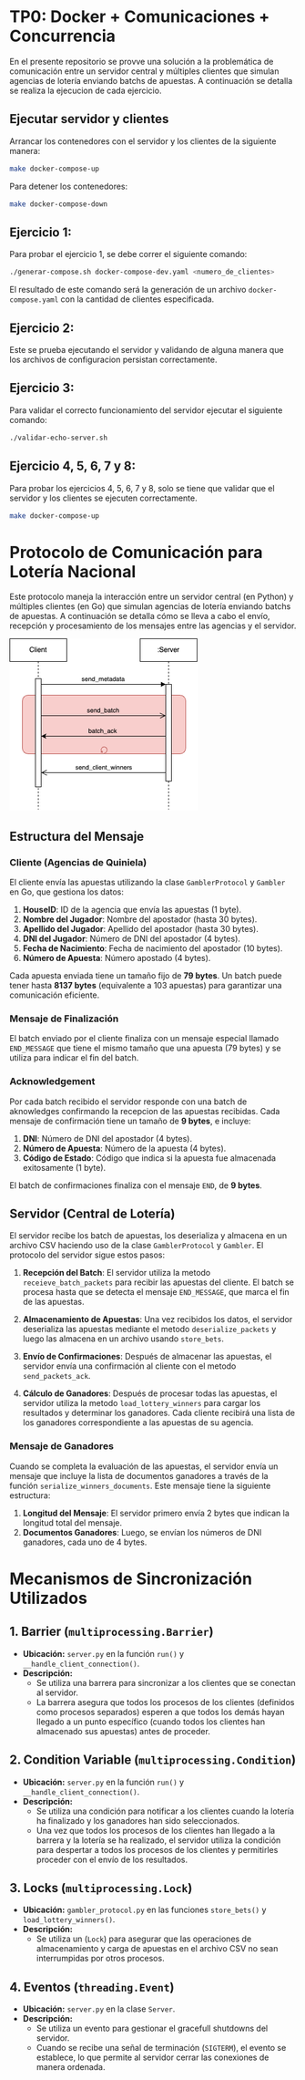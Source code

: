 # TP0: Docker + Comunicaciones + Concurrencia

En el presente repositorio se provve una solución a la problemática de comunicación entre un servidor central y múltiples clientes que simulan agencias de lotería enviando batchs de apuestas. A continuación se detalla se realiza la ejecucion de cada ejercicio.

## Ejecutar servidor y clientes

Arrancar los contenedores con el servidor y los clientes de la siguiente manera:

```bash
make docker-compose-up
```

Para detener los contenedores:

```bash
make docker-compose-down
```

## Ejercicio 1:

Para probar el ejercicio 1, se debe correr el siguiente comando:

```bash
./generar-compose.sh docker-compose-dev.yaml <numero_de_clientes>
```

El resultado de este comando será la generación de un archivo `docker-compose.yaml` con la cantidad de clientes especificada.

## Ejercicio 2:

Este se prueba ejecutando el servidor y validando de alguna manera que los archivos de configuracion persistan correctamente.

## Ejercicio 3:

Para validar el correcto funcionamiento del servidor ejecutar el siguiente comando:

```bash
./validar-echo-server.sh
```

## Ejercicio 4, 5, 6, 7 y 8:

Para probar los ejercicios 4, 5, 6, 7 y 8, solo se tiene que validar que el servidor y los clientes se ejecuten correctamente.

```bash
make docker-compose-up
```

# Protocolo de Comunicación para Lotería Nacional

Este protocolo maneja la interacción entre un servidor central (en Python) y múltiples clientes (en Go) que simulan agencias de lotería enviando batchs de apuestas. A continuación se detalla cómo se lleva a cabo el envío, recepción y procesamiento de los mensajes entre las agencias y el servidor.

![Diagrama de secuencia](d-secuencia.png)

## Estructura del Mensaje

### Cliente (Agencias de Quiniela)

El cliente envía las apuestas utilizando la clase `GamblerProtocol` y `Gambler` en Go, que gestiona los datos:

1. **HouseID**: ID de la agencia que envía las apuestas (1 byte).
1. **Nombre del Jugador**: Nombre del apostador (hasta 30 bytes).
1. **Apellido del Jugador**: Apellido del apostador (hasta 30 bytes).
1. **DNI del Jugador**: Número de DNI del apostador (4 bytes).
1. **Fecha de Nacimiento**: Fecha de nacimiento del apostador (10 bytes).
1. **Número de Apuesta**: Número apostado (4 bytes).

Cada apuesta enviada tiene un tamaño fijo de **79 bytes**. Un batch puede tener hasta **8137 bytes** (equivalente a 103 apuestas) para garantizar una comunicación eficiente.

### Mensaje de Finalización

El batch enviado por el cliente finaliza con un mensaje especial llamado `END_MESSAGE` que tiene el mismo tamaño que una apuesta (79 bytes) y se utiliza para indicar el fin del batch.

### Acknowledgement

Por cada batch recibido el servidor responde con una batch de aknowledges confirmando la recepcion de las apuestas recibidas. Cada mensaje de confirmación tiene un tamaño de **9 bytes**, e incluye:

1. **DNI**: Número de DNI del apostador (4 bytes).
2. **Número de Apuesta**: Número de la apuesta (4 bytes).
3. **Código de Estado**: Código que indica si la apuesta fue almacenada exitosamente (1 byte).

El batch de confirmaciones finaliza con el mensaje `END`, de **9 bytes**.

## Servidor (Central de Lotería)

El servidor recibe los batch de apuestas, los deserializa y almacena en un archivo CSV haciendo uso de la clase `GamblerProtocol` y `Gambler`. El protocolo del servidor sigue estos pasos:

1. **Recepción del Batch**:
   El servidor utiliza la metodo `receieve_batch_packets` para recibir las apuestas del cliente. El batch se procesa hasta que se detecta el mensaje `END_MESSAGE`, que marca el fin de las apuestas.

2. **Almacenamiento de Apuestas**:
   Una vez recibidos los datos, el servidor deserializa las apuestas mediante el metodo `deserialize_packets` y luego las almacena en un archivo usando `store_bets`.

3. **Envío de Confirmaciones**:
   Después de almacenar las apuestas, el servidor envía una confirmación al cliente con el metodo `send_packets_ack`.

4. **Cálculo de Ganadores**:
   Después de procesar todas las apuestas, el servidor utiliza la metodo `load_lottery_winners` para cargar los resultados y determinar los ganadores. Cada cliente recibirá una lista de los ganadores correspondiente a las apuestas de su agencia.

### Mensaje de Ganadores

Cuando se completa la evaluación de las apuestas, el servidor envía un mensaje que incluye la lista de documentos ganadores a través de la función `serialize_winners_documents`. Este mensaje tiene la siguiente estructura:

1. **Longitud del Mensaje**: El servidor primero envía 2 bytes que indican la longitud total del mensaje.
2. **Documentos Ganadores**: Luego, se envían los números de DNI ganadores, cada uno de 4 bytes.

# Mecanismos de Sincronización Utilizados

## 1. Barrier (`multiprocessing.Barrier`)

- **Ubicación:** `server.py` en la función `run()` y `__handle_client_connection()`.
- **Descripción:**
  - Se utiliza una barrera para sincronizar a los clientes que se conectan al servidor.
  - La barrera asegura que todos los procesos de los clientes (definidos como procesos separados) esperen a que todos los demás hayan llegado a un punto específico (cuando todos los clientes han almacenado sus apuestas) antes de proceder.

## 2. Condition Variable (`multiprocessing.Condition`)

- **Ubicación:** `server.py` en la función `run()` y `__handle_client_connection()`.
- **Descripción:**
  - Se utiliza una condición para notificar a los clientes cuando la lotería ha finalizado y los ganadores han sido seleccionados.
  - Una vez que todos los procesos de los clientes han llegado a la barrera y la lotería se ha realizado, el servidor utiliza la condición para despertar a todos los procesos de los clientes y permitirles proceder con el envío de los resultados.

## 3. Locks (`multiprocessing.Lock`)

- **Ubicación:** `gambler_protocol.py` en las funciones `store_bets()` y `load_lottery_winners()`.
- **Descripción:**
  - Se utiliza un (`Lock`) para asegurar que las operaciones de almacenamiento y carga de apuestas en el archivo CSV no sean interrumpidas por otros procesos.

## 4. Eventos (`threading.Event`)

- **Ubicación:** `server.py` en la clase `Server`.
- **Descripción:**
  - Se utiliza un evento para gestionar el gracefull shutdowns del servidor.
  - Cuando se recibe una señal de terminación (`SIGTERM`), el evento se establece, lo que permite al servidor cerrar las conexiones de manera ordenada.
